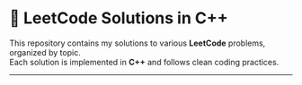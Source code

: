 # 🚀 LeetCode Solutions in C++

This repository contains my solutions to various **LeetCode** problems, organized by topic.  
Each solution is implemented in **C++** and follows clean coding practices.

---